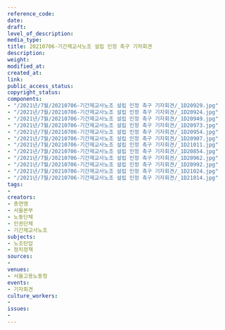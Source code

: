 ```yaml
---
reference_code: 
date: 
draft: 
level_of_description: 
media_type: 
title: 20210706-기간제교사노조 설립 인정 촉구 기자회견
description: 
weight: 
modified_at: 
created_at: 
link: 
public_access_status: 
copyright_status: 
components:
- "/2021년/7월/20210706-기간제교사노조 설립 인정 촉구 기자회견/_1D20929.jpg"
- "/2021년/7월/20210706-기간제교사노조 설립 인정 촉구 기자회견/_1D20924.jpg"
- "/2021년/7월/20210706-기간제교사노조 설립 인정 촉구 기자회견/_1D20949.jpg"
- "/2021년/7월/20210706-기간제교사노조 설립 인정 촉구 기자회견/_1D20973.jpg"
- "/2021년/7월/20210706-기간제교사노조 설립 인정 촉구 기자회견/_1D20954.jpg"
- "/2021년/7월/20210706-기간제교사노조 설립 인정 촉구 기자회견/_1D20907.jpg"
- "/2021년/7월/20210706-기간제교사노조 설립 인정 촉구 기자회견/_1D21011.jpg"
- "/2021년/7월/20210706-기간제교사노조 설립 인정 촉구 기자회견/_1D20854.jpg"
- "/2021년/7월/20210706-기간제교사노조 설립 인정 촉구 기자회견/_1D20962.jpg"
- "/2021년/7월/20210706-기간제교사노조 설립 인정 촉구 기자회견/_1D20992.jpg"
- "/2021년/7월/20210706-기간제교사노조 설립 인정 촉구 기자회견/_1D21024.jpg"
- "/2021년/7월/20210706-기간제교사노조 설립 인정 촉구 기자회견/_1D21014.jpg"
tags:
- 
creators:
- 총연맹
- 서울본부
- 노동단체
- 인권단체
- 기간제교사노조
subjects:
- 노조탄압
- 정치정책
sources:
- 
venues:
- 서울고용노동청
events:
- 기자회견
culture_workers:
- 
issues:
- 
---
```

